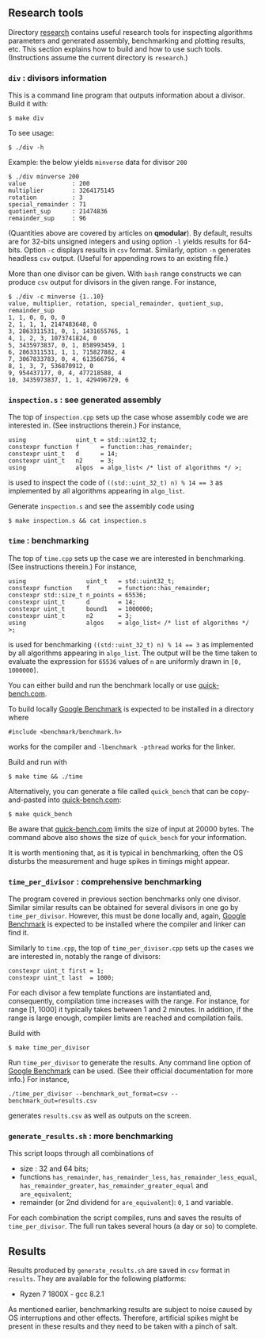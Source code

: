 ## Research tools

Directory [research](research) contains useful research tools for inspecting
algorithms parameters and generated assembly, benchmarking and plotting results,
etc. This section explains how to build and how to use such tools. (Instructions
assume the current directory is `research`.)

### `div` : divisors information

This is a command line program that outputs information about a divisor. Build
it with:

    $ make div
    
To see usage:

    $ ./div -h

Example: the below yields `minverse` data for divisor `200`

    $ ./div minverse 200
    value             : 200
    multiplier        : 3264175145
    rotation          : 3
    special_remainder : 71
    quotient_sup      : 21474836
    remainder_sup     : 96

(Quantities above are covered by articles on **qmodular**). By default, results
are for 32-bits unsigned integers and using option `-l` yields results for
64-bits. Option `-c` displays  results in `csv` format. Similarly, option `-n`
generates headless `csv` output. (Useful for appending rows to an existing
file.)

More than one divisor can be given. With `bash` range constructs we can produce
`csv` output for divisors in the given range. For instance,

    $ ./div -c minverse {1..10}
    value, multiplier, rotation, special_remainder, quotient_sup, remainder_sup
    1, 1, 0, 0, 0, 0
    2, 1, 1, 1, 2147483648, 0
    3, 2863311531, 0, 1, 1431655765, 1
    4, 1, 2, 3, 1073741824, 0
    5, 3435973837, 0, 1, 858993459, 1
    6, 2863311531, 1, 1, 715827882, 4
    7, 3067833783, 0, 4, 613566756, 4
    8, 1, 3, 7, 536870912, 0
    9, 954437177, 0, 4, 477218588, 4
    10, 3435973837, 1, 1, 429496729, 6



### `inspection.s` : see generated assembly

The top of `inspection.cpp` sets up the case whose assembly code we are
interested in. (See instructions therein.) For instance,

    using              uint_t = std::uint32_t;
    constexpr function f      = function::has_remainder;
    constexpr uint_t   d      = 14;
    constexpr uint_t   n2     = 3;
    using              algos  = algo_list< /* list of algorithms */ >;

is used to inspect the code of `((std::uint_32_t) n) % 14 == 3` as implemented
by all algorithms appearing in `algo_list`.

Generate `inspection.s` and see the assembly code using

    $ make inspection.s && cat inspection.s



### `time` : benchmarking

The top of `time.cpp` sets up the case we are interested in benchmarking. (See
instructions therein.) For instance,

    using                 uint_t   = std::uint32_t;
    constexpr function    f        = function::has_remainder;
    constexpr std::size_t n_points = 65536;
    constexpr uint_t      d        = 14;
    constexpr uint_t      bound1   = 1000000;
    constexpr uint_t      n2       = 3;
    using                 algos    = algo_list< /* list of algorithms */ >;

is used for benchmarking `((std::uint_32_t) n) % 14 == 3` as implemented by all
algorithms appearing in `algo_list`. The output will be the time taken to
evaluate the expression for `65536` values of `n` are uniformly drawn in
`[0, 1000000]`.

You can either build and run the benchmark locally or use
[quick-bench.com](http://quick-bench.com).

To build locally [Google Benchmark](https://github.com/google/benchmark) is
expected to be installed in a directory where

    #include <benchmark/benchmark.h>

works for the compiler and `-lbenchmark -pthread` works for the linker.

Build and run with

    $ make time && ./time

Alternatively, you can generate a file called `quick_bench` that can be
copy-and-pasted into [quick-bench.com](http://quick-bench.com):

    $ make quick_bench

Be aware that [quick-bench.com](http://quick-bench.com) limits the size of input
at 20000 bytes. The command above also shows the size of `quick_bench` for your
information.

It is worth mentioning that, as it is typical in benchmarking, often the OS
disturbs the measurement and huge spikes in timings might appear.



### `time_per_divisor` : comprehensive benchmarking

The program covered in previous section benchmarks only one divisor. Similar
similar results can be obtained for several divisors in one go by
`time_per_divisor`. However, this must be done locally and, again,
[Google Benchmark](https://github.com/google/benchmark) is expected to be
installed where the compiler and linker can find it.

Similarly to `time.cpp`, the top of `time_per_divisor.cpp` sets up the cases
we are interested in, notably the range of divisors:

    constexpr uint_t first = 1;
    constexpr uint_t last  = 1000;

For each divisor a few template functions are instantiated and, consequently,
compilation time increases with the range. For instance, for range [1, 1000] it
typically takes between 1 and 2 minutes. In addition, if the range is large
enough, compiler limits are reached and compilation fails.

Build with

    $ make time_per_divisor

Run `time_per_divisor` to generate the results. Any command line option of
[Google Benchmark](https://github.com/google/benchmark) can be used. (See their
official documentation for more info.) For instance,

    ./time_per_divisor --benchmark_out_format=csv --benchmark_out=results.csv

generates `results.csv` as well as outputs on the screen.



### `generate_results.sh` : more benchmarking

This script loops through all combinations of

* size : 32 and 64 bits;
* functions `has_remainder`, `has_remainder_less`, `has_remainder_less_equal`,
  `has_remainder_greater`, `has_remainder_greater_equal` and `are_equivalent`;
* remainder (or 2nd dividend for `are_equivalent`): `0`, `1` and variable.

For each combination the script compiles, runs and saves the results of
`time_per_divisor`. The full run takes several hours (a day or so) to complete.



## Results

Results produced by `generate_results.sh` are saved in `csv` format in
`results`. They are available for the following platforms:

* Ryzen 7 1800X - gcc 8.2.1

As mentioned earlier, benchmarking results are subject to noise caused by OS
interruptions and other effects. Therefore, artificial spikes might be present in
these results and they need to be taken with a pinch of salt.
